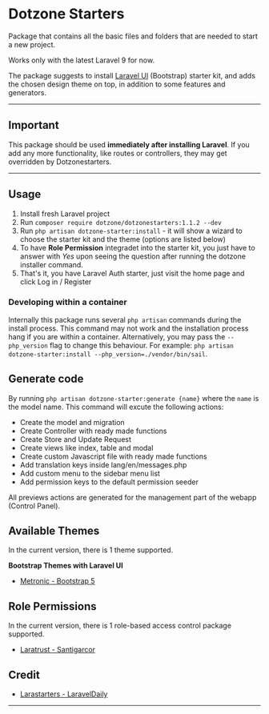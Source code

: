 # Dotzone Starters

Package that contains all the basic files and folders that are needed to start a new project.

Works only with the latest Laravel 9 for now.

The package suggests to install [Laravel UI](https://github.com/laravel/ui) (Bootstrap) starter kit, and adds the chosen design theme on top, in addition to some features and generators.

---

## Important

This package should be used **immediately after installing Laravel**. If you add any more functionality, like routes or controllers, they may get overridden by Dotzonestarters.

---

## Usage

1. Install fresh Laravel project
2. Run `composer require dotzone/dotzonestarters:1.1.2 --dev`
3. Run `php artisan dotzone-starter:install` - it will show a wizard to choose the starter kit and the theme (options are listed below)
4. To have **Role Permission** integradet into the starter kit, you just have to answer with *Yes* upon seeing the question after running the dotzone installer command.
5. That's it, you have Laravel Auth starter, just visit the home page and click Log in / Register

### Developing within a container

Internally this package runs several `php artisan` commands during the install process. This command may not work and the installation process hang if you are within a container. Alternatively, you may pass the `--php_version` flag to change this behaviour. For example: `php artisan dotzone-starter:install --php_version=./vendor/bin/sail`.

## Generate code

By running `php artisan dotzone-starter:generate {name}` where the `name` is the model name. This command will excute the following actions:

- Create the model and migration
- Create Controller with ready made functions
- Create Store and Update Request
- Create views like index, table and modal 
- Create custom Javascript file with ready made functions
- Add translation keys inside lang/en/messages.php
- Add custom menu to the sidebar menu list
- Add permission keys to the default permission seeder

All previews actions are generated for the management part of the webapp (Control Panel).


## Available Themes

In the current version, there is 1 theme supported. 

**Bootstrap Themes with Laravel UI**

- [Metronic - Bootstrap 5](https://keenthemes.com/metronic8/)

## Role Permissions

In the current version, there is 1 role-based access control package supported.

- [Laratrust - Santigarcor](https://laratrust.santigarcor.me)

## Credit

- [Larastarters - LaravelDaily](https://github.com/LaravelDaily/Larastarters)

---
